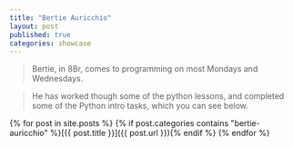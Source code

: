 ```yaml
---
title: "Bertie Auricchio"
layout: post
published: true
categories: showcase
---
```


> Bertie, in 8Br, comes to programming on most Mondays and Wednesdays.

> He has worked though some of the python lessons, and completed some of the Python intro tasks, which you can see below.

{% for post in site.posts %}
{% if post.categories contains "bertie-auricchio" %}[{{ post.title }}]({{ post.url }}){% endif %}
{% endfor %}
